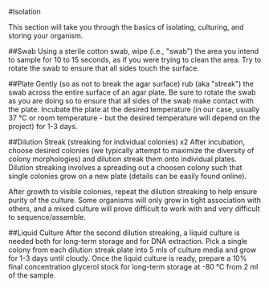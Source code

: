 #Isolation

This section will take you through the basics of isolating, culturing, and storing your organism.

##Swab
Using a sterile cotton swab, wipe (i.e., "swab") the area you intend to sample for 10 to 15 seconds, as if you were trying to clean the area. Try to rotate the swab to ensure that all sides touch the surface. 

##Plate
Gently (so as not to break the agar surface) rub (aka "streak") the swab across the entire surface of an agar plate. Be sure to rotate the swab as you are doing so to ensure that all sides of the swab make contact with the plate. Incubate the plate at the desired temperature (in our case, usually 37 °C or room temperature - but the desired temperature will depend on the project) for 1-3 days.

##Dilution Streak (streaking for individual colonies) x2
After incubation, choose desired colonies (we typically attempt to maximize the diversity of colony morphologies) and dilution streak them onto individual plates. Dilution streaking involves a spreading out a choosen colony such that single colonies grow on a new plate (details can be easily found online).

After growth to visible colonies, repeat the dilution streaking to help ensure purity of the culture.  Some organisms will only grow in tight association with others, and a mixed culture will prove difficult to work with and very difficult to sequence/assemble. 

##Liquid Culture
After the second dilution streaking, a liquid culture is needed both for long-term storage and for DNA extraction. Pick a single colony from each dilution streak plate into 5 mls of culture media and grow for 1-3 days until cloudy. Once the liquid culture is ready, prepare a 10% final concentration glycerol stock for long-term storage at -80 °C from 2 ml of the sample.
